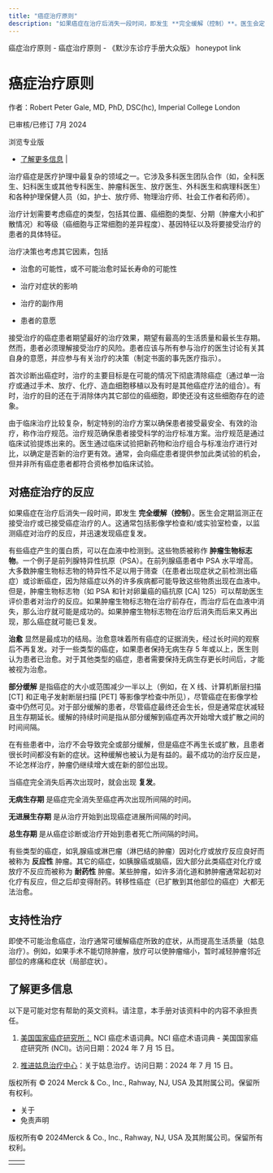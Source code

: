 ```yaml
---
title: "癌症治疗原则"
description: "如果癌症在治疗后消失一段时间，即发生 **完全缓解（控制）**。医生会定期监测正在接受治疗或已接受癌症治疗的人。这通常包括影像学检查和/或实验室检查，以监测癌症对治疗的反应，并迅速发现癌症复发。"
---
```


﻿癌症治疗原则 \- 癌症治疗原则 \- 《默沙东诊疗手册大众版》 honeypot link

# 癌症治疗原则

作者：Robert Peter Gale, MD, PhD, DSC(hc), Imperial College London

已审核/已修订 7月 2024

浏览专业版

- [了解更多信息](#了解更多信息_v92047863_zh) \|

治疗癌症是医疗护理中最复杂的领域之一。它涉及多科医生团队合作（如，全科医生、妇科医生或其他专科医生、肿瘤科医生、放疗医生、外科医生和病理科医生）和各种护理保健人员（如，护士、放疗师、物理治疗师、社会工作者和药师）。

治疗计划需要考虑癌症的类型，包括其位置、癌细胞的类型、分期（肿瘤大小和扩散情况）和等级（癌细胞与正常细胞的差异程度）、基因特征以及将要接受治疗的患者的具体特征。

治疗决策也考虑其它因素，包括

- 治愈的可能性，或不可能治愈时延长寿命的可能性

- 治疗对症状的影响

- 治疗的副作用

- 患者的意愿


接受治疗的癌症患者期望最好的治疗效果，期望有最高的生活质量和最长生存期。然而，患者必须理解接受治疗的风险。患者应该与所有参与治疗的医生讨论有关其自身的意愿，并应参与有关治疗的决策（制定书面的事先医疗指示）。

首次诊断出癌症时，治疗的主要目标是在可能的情况下彻底清除癌症（通过单一治疗或通过手术、放疗、化疗、造血细胞移植以及有时是其他癌症疗法的组合）。有时，治疗的目的还在于消除体内其它部位的癌细胞，即使还没有这些细胞存在的迹象。

由于临床治疗比较复杂，制定特别的治疗方案以确保患者接受最安全、有效的治疗，称作治疗规范。治疗规范确保患者接受科学的治疗标准方案。治疗规范是通过临床试验提炼出来的。医生通过临床试验把新药物和治疗组合与标准治疗进行对比，以确定是否新的治疗更有效。通常，会向癌症患者提供参加此类试验的机会，但并非所有癌症患者都符合资格参加临床试验。

## 对癌症治疗的反应

如果癌症在治疗后消失一段时间，即发生 **完全缓解（控制）**。医生会定期监测正在接受治疗或已接受癌症治疗的人。这通常包括影像学检查和/或实验室检查，以监测癌症对治疗的反应，并迅速发现癌症复发。

有些癌症产生的蛋白质，可以在血液中检测到。这些物质被称作 **肿瘤生物标志物**。一个例子是前列腺特异性抗原（PSA）。在前列腺癌患者中 PSA 水平增高。大多数肿瘤生物标志物的特异性不足以用于筛查（在患者出现症状之前检测出癌症）或诊断癌症，因为除癌症以外的许多疾病都可能导致这些物质出现在血液中。但是，肿瘤生物标志物（如 PSA 和针对卵巢癌的癌抗原 \[CA\] 125）可以帮助医生评价患者对治疗的反应。如果肿瘤生物标志物在治疗前存在，而治疗后在血液中消失，那么治疗就可能是成功的。如果肿瘤生物标志物在治疗后消失而后来又再出现，那么癌症就可能已复发。

**治愈** 显然是最成功的结局。治愈意味着所有癌症的证据消失，经过长时间的观察后不再复发。对于一些类型的癌症，如果患者保持无病生存 5 年或以上，医生则认为患者已治愈。对于其他类型的癌症，患者需要保持无病生存更长时间后，才能被视为治愈。

**部分缓解** 是指癌症的大小或范围减少一半以上（例如，在 X 线、计算机断层扫描 \[CT\] 和正电子发射断层扫描 \[PET\] 等影像学检查中所见），尽管癌症在影像学检查中仍然可见。对于部分缓解的患者，尽管癌症最终还会生长，但是通常症状减轻且生存期延长。缓解的持续时间是指从部分缓解到癌症再次开始增大或扩散之间的时间间隔。

在有些患者中，治疗不会导致完全或部分缓解，但是癌症不再生长或扩散，且患者很长时间都没有新的症状。这种缓解也被认为是有益的。最不成功的治疗反应是，不论怎样治疗，肿瘤仍继续增大或在新的部位出现。

当癌症完全消失后再次出现时，就会出现 **复发**。

**无病生存期** 是癌症完全消失至癌症再次出现所间隔的时间。

**无进展生存期** 是从治疗开始到出现癌症进展所间隔的时间。

**总生存期** 是从癌症诊断或治疗开始到患者死亡所间隔的时间。

有些类型的癌症，如乳腺癌或淋巴瘤（淋巴结的肿瘤）因对化疗或放疗反应良好而被称为 **反应性** 肿瘤。其它的癌症，如胰腺癌或脑癌，因大部分此类癌症对化疗或放疗不反应而被称为 **耐药性** 肿瘤。某些肿瘤，如许多消化道和肺肿瘤通常起初对化疗有反应，但之后却变得耐药。转移性癌症（已扩散到其他部位的癌症）大都无法治愈。

## 支持性治疗

即使不可能治愈癌症，治疗通常可缓解癌症所致的症状，从而提高生活质量（姑息治疗）。例如，如果手术不能切除肿瘤，放疗可以使肿瘤缩小，暂时减轻肿瘤邻近部位的疼痛和症状（局部症状）。

## 了解更多信息

以下是可能对您有帮助的英文资料。请注意，本手册对该资料中的内容不承担责任。

1. [美国国家癌症研究所：](https://www.cancer.gov/publications/dictionaries/cancer-terms) NCI 癌症术语词典。NCI 癌症术语词典 - 美国国家癌症研究所 (NCI)。访问日期：2024 年 7 月 15 日。

2. [推进姑息治疗中心](https://www.capc.org/about/palliative-care/)：关于姑息治疗。访问日期：2024 年 7 月 15 日。




版权所有 © 2024
Merck & Co., Inc., Rahway, NJ, USA 及其附属公司。保留所有权利。

- 关于
- 免责声明

版权所有© 2024Merck & Co., Inc., Rahway, NJ, USA 及其附属公司。保留所有权利。

|     |     |
| --- | --- |
|  |  |